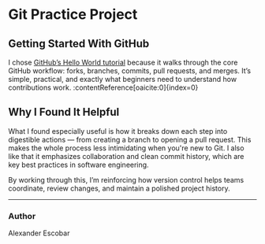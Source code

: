 # Git Practice Project

## Getting Started With GitHub  
I chose [GitHub’s Hello World tutorial](https://docs.github.com/en/get-started/start-your-journey/hello-world) because it walks through the core GitHub workflow: forks, branches, commits, pull requests, and merges. It’s simple, practical, and exactly what beginners need to understand how contributions work. :contentReference[oaicite:0]{index=0}

## Why I Found It Helpful  
What I found especially useful is how it breaks down each step into digestible actions — from creating a branch to opening a pull request. This makes the whole process less intimidating when you're new to Git. I also like that it emphasizes collaboration and clean commit history, which are key best practices in software engineering.

By working through this, I’m reinforcing how version control helps teams coordinate, review changes, and maintain a polished project history.

---

### Author  
Alexander Escobar

